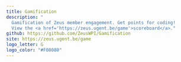 ```yaml
---
title: Gamification
description: "
  Gamification of Zeus member engagement. Get points for coding!
  View the <a href='https://zeus.ugent.be/game'>scoreboard</a>."
github: https://github.com/ZeusWPI/Gamification
site: https://zeus.ugent.be/game
logo_letter: G
logo_color: "#F08080"
---
```

